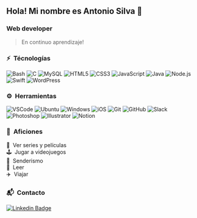 ## Hola! Mi nombre es Antonio Silva 👋

### Web developer

> En continuo aprendizaje!

### ⚡️ &nbsp;Técnologías

![Bash](https://img.shields.io/badge/GNU%20Bash-4EAA25?style=plastic&logo=GNU%20Bash&logoColor=white)
![C](https://img.shields.io/badge/C-00599C?style=plastic&logo=c&logoColor=white)
![MySQL](https://img.shields.io/badge/MySQL-00000F?style=plastic&logo=mysql&logoColor=white)
![HTML5](https://img.shields.io/badge/-HTML5-E34F26?style=plastic&logo=html5&logoColor=white)
![CSS3](https://img.shields.io/badge/-CSS3-1572B6?style=plastic&logo=css3&logoColor=white)
![JavaScript](https://img.shields.io/badge/-JavaScript-F7DF1E?style=plastic&logo=JavaScript&logoColor=black)
![Java](https://img.shields.io/badge/Java-ED8B00?style=plastic&logo=java&logoColor=white)
![Node.js](https://img.shields.io/badge/-Node.js-339933?style=plastic&logo=node.js&logoColor=white)
![Swift](https://img.shields.io/badge/Swift-FA7343?style=plastic&logo=swift&logoColor=white)
![WordPress](https://img.shields.io/badge/Wordpress-21759B?style=plastic&logo=wordpress&logoColor=white)

### ⚙️ &nbsp;Herramientas

![VSCode](https://img.shields.io/badge/Visual_Studio_Code-0078D4?style=plastic&logo=visual%20studio%20code&logoColor=white)
![Ubuntu](https://img.shields.io/badge/Ubuntu-E95420?style=plastic&logo=ubuntu&logoColor=white)
![Windows](https://img.shields.io/badge/Microsoft-666666?style=plastic&logo=microsoft&logoColor=white)
![iOS](https://img.shields.io/badge/iOS-000000?style=plastic&logo=ios&logoColor=white)
![Git](https://img.shields.io/badge/-Git-F05032?style=plastic&logo=git&logoColor=white)
![GitHub](https://img.shields.io/badge/GitHub-100000?style=plastic&logo=github&logoColor=white)
![Slack](https://img.shields.io/badge/Slack-4A154B?style=plastic&logo=slack&logoColor=white)
![Photoshop](https://img.shields.io/badge/Adobe-Photoshop-31A8FF?style=plastic&logo=Adobe-Photoshop&labelColor=0a446b&logoWidth=15)
![Illustrator](https://img.shields.io/badge/Adobe%20Illustrator-FF9A00?style=plastic&logo=adobe%20illustrator&logoColor=white)
![Notion](https://img.shields.io/badge/Notion-000000?style=plastic&logo=notion&logoColor=white)

### 🚀 &nbsp;Aficiones

🍿 &nbsp;Ver series y películas<br>
🕹️ &nbsp;Jugar a videojuegos<br>
🌲 &nbsp;Senderismo<br>
📗 &nbsp;Leer<br>
✈️ &nbsp;Viajar<br>

### 📬 &nbsp;Contacto

[![Linkedin Badge](https://img.shields.io/badge/-AntonioSilva-blue?style=plastic&logo=Linkedin&logoColor=white&link=https://www.linkedin.com/in/antonio-silva-contreras/)](https://www.linkedin.com/in/antonio-silva-contreras/)

<!--
**ansico/ansico** is a ✨ _special_ ✨ repository because its `README.md` (this file) appears on your GitHub profile.

Here are some ideas to get you started:

- 🔭 I’m currently working on ...
- 🌱 I’m currently learning ...
- 👯 I’m looking to collaborate on ...
- 🤔 I’m looking for help with ...
- 💬 Ask me about ...
- 📫 How to reach me: ...
- 😄 Pronouns: ...
- ⚡ Fun fact: ...
![React](https://img.shields.io/badge/-React-61DAFB?style=plastic&logo=react&logoColor=white)
![Express.js](https://img.shields.io/badge/Express.js-000000?style=plastic&logo=express&logoColor=white)
![SQLite](https://img.shields.io/badge/SQLite-07405E?style=plastic&logo=sqlite&logoColor=white)
![Bootstrap](https://img.shields.io/badge/Bootstrap-563D7C?style=plastic&logo=bootstrap&logoColor=white)
![SASS](https://img.shields.io/badge/-SASS-CC6699?style=plastic&logo=sass&logoColor=white)
![Json](https://img.shields.io/badge/json-5E5C5C?style=plastic&logo=json&logoColor=white)
-->
